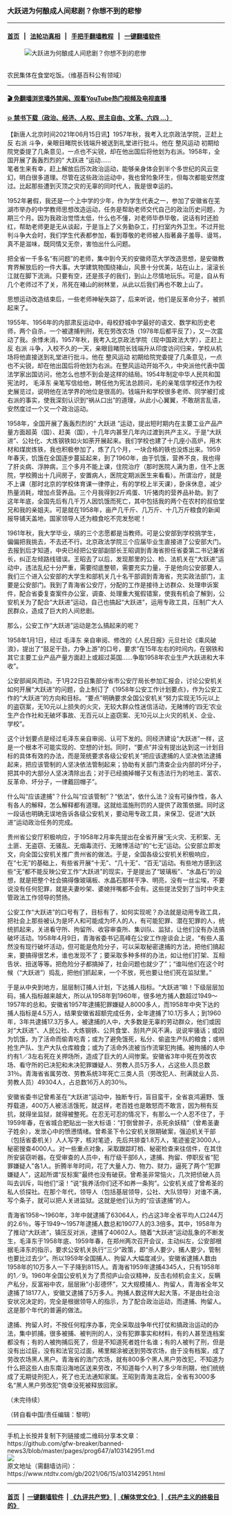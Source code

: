 ### 大跃进为何酿成人间悲剧？你想不到的悲惨
------------------------

#### [首页](https://github.com/gfw-breaker/banned-news3/blob/master/README.md) &nbsp;&nbsp;|&nbsp;&nbsp; [法轮功真相](https://github.com/begood0513/basic/blob/master/README.md)  &nbsp;&nbsp;|&nbsp;&nbsp; [手把手翻墙教程](https://github.com/gfw-breaker/guides/wiki)  &nbsp;&nbsp;|&nbsp;&nbsp; [一键翻墙软件](https://github.com/gfw-breaker/nogfw/blob/master/README.md)  



<div><div class="featured_image">
 <figure>
  <img alt="大跃进为何酿成人间悲剧？你想不到的悲惨" src="https://i.ntdtv.com/assets/uploads/2021/06/2021-06-15_130717-800x450.jpg"/>
 </figure><br/>
 <span class="caption">
  农民集体在食堂吃饭。（维基百科公有领域）
 </span>
</div>
</div><hr/>

#### [ 🎬  免翻墙浏览墙外禁闻、观看YouTube热门视频及电视直播](https://github.com/gfw-breaker/HelloWorld)

#### [ 💥  禁书下载（政治、经济、人权、民主自由、文革、六四 ...）](https://github.com/gfw-breaker/books/blob/master/README.md)

<div><div class="post_content" itemprop="articleBody">
 <p>
  【新唐人北京时间2021年06月15日讯】1957年秋，我考入北京政法学院，正赶上反
  <ok href="https://www.ntdtv.com/gb/右派.htm">
   右派
  </ok>
  斗争，亲眼目睹院长钱端升被送到礼堂进行批斗。他在
  <ok href="https://www.ntdtv.com/gb/整风运动.htm">
   整风运动
  </ok>
  初期给院党委提了几条意见，一点也不尖锐，却在他出国后将他划为右派。1958年，全国开展了轰轰烈烈的“
  <ok href="https://www.ntdtv.com/gb/大跃进.htm">
   大跃进
  </ok>
  ”运动……
  <br/>
  笔者生来有幸，赶上解放后历次政治运动，能够亲身体会到半个多世纪的风云变幻，明白很多道理。尽管在这些政治运动中，我也曾险象环生，但每次都能安然度过。比起那些遭到灭顶之灾的无辜的同时代人，我是很幸运的。
 </p>
 <p>
  1952年暑假，我还是一个上中学的少年，作为学生代表之一，参加了安徽省在芜湖市举办的中学教师思想改造运动，任务是帮助老师交代自己的政治历史问题，为期三个月。因为我政治觉悟太低，什么也不懂，对老师毕恭毕敬，说话有时还脸红，帮助老师更是无从谈起，于是当上了义务勤杂工，打扫室内外卫生。不过开批判斗争大会时，我们学生代表都参加，看到尊敬的老师被人指著鼻子羞辱、谩骂，真不是滋味，既同情又无奈，害怕出什么问题。
 </p>
 <p>
  把全省一千多名“有问题”的老师，集中到今天的安徽师范大学改造思想，是安徽教育界解放后的一件大事。大学建筑物围绕褚山，风景十分优美，站在山上，滚滚长江就在脚下流淌。只要有空，还是孩子的我们，到山上尽情地玩乐。可是，自从有几个老师过不了关，吊死在褚山的树林里，从此以后我们再也不敢上山了。
 </p>
 <p>
  思想运动改造结束后，一些老师神秘失踪了，后来听说，他们是反革命分子，被抓起来了。
 </p>
 <p>
  1955年、1956年的内部肃反运动中，母校舒城中学最好的语文、数学和历史老师，两个自杀，一个被逮捕判刑，死在劳改农场（1978年后都平反了），又一次震动了我。余悸未消，1957年秋，我考入北京政法学院（现中国政法大学），正赶上反
  <ok href="https://www.ntdtv.com/gb/右派.htm">
   右派
  </ok>
  斗争，入校不久的一天，亲眼目睹院长钱端升从印度访问归来，学校从机场将他直接送到礼堂进行批斗。他在
  <ok href="https://www.ntdtv.com/gb/整风运动.htm">
   整风运动
  </ok>
  初期给院党委提了几条意见，一点也不尖锐，却在他出国后将他划为右派。在整风运动开始不久，中央派他代表中国法学家出国访问，他怎么也想不到会是这样的结局。1954年制定中华人民共和国宪法时，
  <ok href="https://www.ntdtv.com/gb/毛泽东.htm">
   毛泽东
  </ok>
  亲笔写信给他，聘任他为宪法总顾问，毛的亲笔信学校还作为校史展览过，说明他在法学界的地位是很高的。钱端升和学校很多老师、同学被打成右派的事实，使我深刻认识到“祸从口出”的道理，从此小心翼翼，不敢胡言乱语，安然度过一个又一个政治运动。
 </p>
 <p>
  1958年，全国开展了轰轰烈烈的“
  <ok href="https://www.ntdtv.com/gb/大跃进.htm">
   大跃进
  </ok>
  ”运动，提出短时期内在主要工业产品产量方面超英（国）、赶美（国），十几年内甚至几年内过渡到共产主义。于是“大跃进”、公社化、大炼钢铁如火如荼开展起来。我们学校也建了十几座小高炉，用木材和煤炭炼铁，我也积极参加了，炼了几个月，一块合格的铁也没炼出来。1959年春天，饥饿在全国逐步蔓延起来，到了1960年，由于饥饿，营养不良，我也得了肝炎病、浮肿病，三个多月不能上课，住院治疗（那时医院人满为患，住不上医院，学校腾出十几间房子，安置病人，医院定期派医生来看看）。所谓治疗，就是不上课（那时北京的学校体育课一律停止，有的学校上半天课），卧床休息，减少热量消耗，增加点营养品。三个月我得到2斤鸡蛋、1斤猪肉的营养品补助。到了这年年底，全国先后有几千万人因饥饿而死亡，其中包括我的两个在农村的叔伯堂兄和我的亲姐夫。可是就在1958年，亩产几千斤、几万斤、十几万斤粮食的新闻报导铺天盖地，国家领导人还为粮食吃不完发愁呢！
 </p>
 <p>
  1961年秋，我大学毕业，填的三个志愿都是当教师。可是公安部到学校挑学生，偏偏把我挑去，不去还不行。北京政法学院三个应届毕业生直接进了公安部大门。去报到后才知道，中央已经把公安部副部长王昭调到青海省担任省委第二书记兼省长，纠正左倾路线错误。王昭去了以后，发现那里的公、检、法机关在“大跃进”运动中，违法乱纪十分严重，需要彻底整顿，需要充实力量，于是他向公安部要人，我们三个进入公安部的大学生和部机关几十名干部调到青海省，充实政法部门，主要是公安部门。我到了青海省公安厅，分配的工作是接待上访群众、处理申诉案件，配合省委复查案件办公室，调查、处理重大冤假错案，使我有机会了解到，公安机关为了配合“大跃进”运动，自己也搞起“大跃进”，运用专政工具，压制广大人民群众，造成了巨大的人间悲剧。
 </p>
 <p>
  那么，公安工作“大跃进”运动是怎么搞起来的呢？
 </p>
 <p>
  1958年1月1日，经过
  <ok href="https://www.ntdtv.com/gb/毛泽东.htm">
   毛泽东
  </ok>
  亲自审阅、修改的《人民日报》元旦社论《乘风破浪》，提出了“鼓足干劲，力争上游”的口号，要求“在15年左右的时间内，在钢铁和其它主要工业产品产量方面赶上或超过英国……争取1958年农业生产大跃进和大丰收”。
 </p>
 <p>
  公安部闻风而动，于1月22日召集部分省市公安厅局长参加汇报会，讨论公安机关如何开展“大跃进”的问题，会上制订了《1958年公安工作计划要点》，作为公安工作的“大跃进”的方向和目标。“要点”明确要求全国公安机关“努力实现无15元以上的盗窃案，无10元以上损失的火灾，无较大群众性迷信活动，无赌博的‘四无’农业生产合作社和无破坏事故、无百元以上盗窃案、无10元以上火灾的机关、企业、学校”。
 </p>
 <p>
  这个计划要点是经过毛泽东亲自审阅、认可下发的。同经济建设“大跃进”一样，这是一个根本不可能实现的、空想的计划。同时，“要点”并没有提出达到这一计划目标的具体有效的办法，而是笼统要求各级公安机关“把应该逮捕的人坚决依法逮捕起来，把应该管制的人坚决依法管制起来；协助有关部门清查企业内部的坏分子，把其中的大部分人坚决清除出去；对于已经摘掉帽子又有违法行为的地主、富农、反革命、坏分子，一律戴回帽子”。
 </p>
 <p>
  什么叫“应该逮捕”？什么叫“应该管制”？“依法”，依什么法？没有可操作性，各人有各人的解释，怎么解释都有道理。这就给滥施刑罚的人提供了政策依据。同时这一段话也明确无误地告诉各级公安机关，要动用专政工具，来保卫、促进“大跃进”运动政治任务的完成。
 </p>
 <p>
  贵州省公安厅积极响应，于1958年2月率先提出在全省开展“无火灾、无积案、无土匪、无盗窃、无骚乱、无烟毒流行、无赌博活动”的“七无”运动。公安部立即发文，向全国公安机关推广贵州省的做法。于是，全国各级公安机关积极响应，在“七无”的基础上，有些省开展“十无”、“几十无”、“百无”运动。有些地方感到这些“无”都不能反映公安工作“大跃进”的现实，于是提出了“玻璃板”、“水晶石”的设想，就是把整个社会搞得像玻璃板、水晶石那样干净、明亮，没有一丝尘埃，不要说没有任何犯罪，就是夫妻吵架、婆媳拌嘴都不会有。这些提法受到了当时中央主管政法工作领导的赞扬。
 </p>
 <p>
  公安工作“大跃进”的口号有了，目标有了，如何实现呢？办法就是动用专政工具，把社会上那些被认为是坏人和可能成为坏人的人，有可能犯罪、潜在犯罪的人，统统抓起来，关进看守所、拘留所、收容审查所、集训队、监狱，让他们没有办法搞破坏活动。1958年4月9日，青海省委书记高峰在公安工作座谈会上说，“有些人虽然没有现行破坏活动，但可能是危险分子，可以采取秘密逮捕的方法，把他们搞起来，要搞得很艺术，谁也发现不了；要采取多种多样的办法，如让他们打架、互相告状、扭送等等。把危险分子都搞掉了，社会问题也就少了”；“谁叫他们在这个时候（“大跃进”）捣乱，把他们抓起来，一个不放，死也要让他们死在监狱里。”
 </p>
 <p>
  于是从中央到地方，层层制订捕人计划，下达捕人指标。“大跃进”嘛！下级层层加码，捕人指标越来越大，所以从1958年到1960年，很多地方捕人数超过1949～1957年的总和。安徽省1957年逮捕犯罪嫌疑人8000多人，而1958年中央下达的捕人指标是4.5万人，结果安徽省超额完成任务，全年逮捕了10.1万多人；到1960年，3年共逮捕17.3万多人。被逮捕的人中，大多数是无辜的劳动群众，他们或因对“大跃进”、人民公社、大炼钢铁、公共食堂、刮共产风不满，说说牢骚话；或因为饥饿，为了活命而偷青吃青；或为了避免饿死，私分、偷盗生产队的粮食；或哄抢生产队、生产大队仓库粮食；或为了活命外流被当作流窜犯拘捕。被拘捕的人中约有1／3左右死在关押场所，造成了巨大的人间惨案。安徽省3年中死在劳改农场、看守所的已决犯和未决犯罪嫌疑人、劳教人员5万多人，占这些人员总数31％。青海省省属劳改、劳教系统3年死亡三类人员（劳改犯人、刑满就业人员、劳教人员）49304人，占总数16万人的30％。
 </p>
 <p>
  安徽省委书记曾希圣在“大跃进”运动中，独断专行，盲目蛮干，全省哀鸿遍野、饿殍载道，400万人被活活饿死，就这样，老百姓也是敢怒而不敢言，因为稍有反抗，就得坐监狱，就得被整死。在忍无可忍的情况下，有那么一个人忍不住了，于1959年春，在省城合肥贴出一张大标语：“打倒曾胖子，杀死余妖精”（曾希圣妻子姓余），发泄心中的愤懑情绪。曾希圣下令公安机关限期破案，强迫机关干部（包括省委机关）人人写字，核对笔迹，先后共排查1.8万人，笔迹鉴定3000人，秘密搜查4000人。对一些重点对象，采取跟踪盯梢、秘密检查来往信件，在其住所安装窃听器。在受审查的人员中，有厅级干部6人，逮捕、拘留、停职反省“犯罪嫌疑人”各1人。折腾半年时间，花了大量人力、物力、财力，逼死了两个“犯罪嫌疑人”，这起所谓“反标案”最终也没有破获。曾希圣非常恼火，几次把侦破人员叫去训斥，叫他们“滚！”说“我养活你们还不如养一条狗”。公安机关成了曾希圣的私人侦探社。在那个年代，领导人（包括基层领导，公社、大队领导）对谁不满，写个条子，就可以把人关进监狱。这就是他们认为的“应该逮捕”的人。
 </p>
 <p>
  青海省1958～1960年，3年中就逮捕了63064人，约占这3年全省平均人口244万的2.6％，等于1949～1957年逮捕人数总和19077人的3.3倍多。其中，1958年为了推动“大跃进”，镇压反对派，逮捕了40602人。随着“大跃进”运动乱象的不断发生，毛泽东于1958年底、1959年春，在郑州两次召开会议，主动纠左，公安部根据毛泽东的指示，要求公安机关执行“三少”政策，即“杀人要少，捕人要少，管制也要比过去少”。所以1959年全国捕人、拘留人大幅度减少。安徽省逮捕人数由1958年的10万多人一下子降到8115人。青海省1959年逮捕4345人，只有1958年的1／9。1960年全国公安机关为了贯彻庐山会议精神，反击右倾机会主义，反瞒产私分，反富裕中农，层层揪“小彭德怀”，又大规模捕人、拘留人，青海省全年又逮捕了18177人，安徽又逮捕了5万多人。拘捕人数这样大起大落，不是由社会治安状况决定的，完全是根据领导人的指示，为了配合政治运动，而逮捕、拘留人。这是那个年代的普遍的做法。
 </p>
 <p>
  逮捕、拘留人时，不按任何程序办事，完全采取战争年代打仗和搞政治运动的办法，集中抓捕，很多被捕、被判刑的人，没有犯罪事实和材料，有的人甚至连档案都没有；有的人被拘捕后死了，但是不知道死者姓什名谁；有的人被判了刑，但是没有出过庭，没有和法官见过面，稀里糊涂被送到劳改农场，由于没有档案，成了劳改农场黑人黑户。青海省的浩门农场，就有800多个黑人黑户劳改犯，不知道为什么把这些人由东南沿海地区送来劳改，不知道每个人判了多少年刑期，他们统统成了无期徒刑犯人，死了也无法通知家属。王昭到青海主政后，全省有3000多名“黑人黑户劳改犯”侥幸没死被释放回家。
 </p>
 <p>
  （未完待续）
 </p>
 <p>
  （转自看中国/责任编辑：黎明）
 </p>
 <div class="single_ad">
 </div>
</div>
</div>
<hr/>
手机上长按并复制下列链接或二维码分享本文章：<br/>
https://github.com/gfw-breaker/banned-news3/blob/master/pages/prog647/a103142951.md <br/>
<a href='https://github.com/gfw-breaker/banned-news3/blob/master/pages/prog647/a103142951.md'><img src='https://github.com/gfw-breaker/banned-news3/blob/master/pages/prog647/a103142951.md.png'/></a> <br/>
原文地址（需翻墙访问）：https://www.ntdtv.com/gb/2021/06/15/a103142951.html


------------------------
#### [首页](https://github.com/gfw-breaker/banned-news3/blob/master/README.md) &nbsp;|&nbsp; [一键翻墙软件](https://github.com/gfw-breaker/nogfw/blob/master/README.md) &nbsp;| [《九评共产党》](https://github.com/gfw-breaker/9ping.md/blob/master/README.md#九评之一评共产党是什么) | [《解体党文化》](https://github.com/gfw-breaker/jtdwh.md/blob/master/README.md) | [《共产主义的终极目的》](https://github.com/gfw-breaker/gczydzjmd.md/blob/master/README.md)


<img src='http://gfw-breaker.win/banned-news3/pages/prog647/a103142951.md' width='0px' height='0px'/>